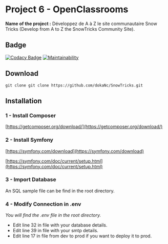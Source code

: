 # Project 6 - OpenClassrooms
**Name of the project :** Développez de A à Z le site communautaire Snow Tricks (Develop from A to Z the SnowTricks Community Site).

## Badge
[![Codacy Badge](https://api.codacy.com/project/badge/Grade/120545b15df64ac1a05aacf1a9b0f5f0)](https://www.codacy.com/manual/dokaNc/SnowTricks?utm_source=github.com&amp;utm_medium=referral&amp;utm_content=dokaNc/SnowTricks&amp;utm_campaign=Badge_Grade)
[![Maintainability](https://api.codeclimate.com/v1/badges/79c2c8b752ccce3d64a9/maintainability)](https://codeclimate.com/github/dokaNc/SnowTricks/maintainability)

## Download

`git clone git clone https://github.com/dokaNc/SnowTricks.git`  

## Installation
### 1 - Install Composer
[https://getcomposer.org/download/](https://getcomposer.org/download/)

### 2 - Install Symfony
[https://symfony.com/download](https://symfony.com/download)

[https://symfony.com/doc/current/setup.html](https://symfony.com/doc/current/setup.html)

### 3 - Import Database
An SQL sample file can be find in the root directory.

### 4 - Modify Connection in .env
*You will find the .env file in the root directory.*
*   Edit line 32 in file with your database details.
*   Edit line 39 in file with your smtp details.
*   Edit line 17 in file from dev to prod if you want to deploy it to prod.
